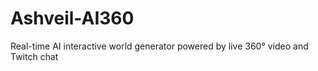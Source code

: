 # Ashveil-AI360
Real-time AI interactive world generator powered by live 360° video and Twitch chat
